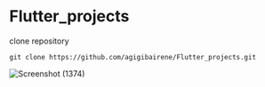 # Flutter_projects
clone repository

`git clone https://github.com/agigibairene/Flutter_projects.git`



![Screenshot (1374)](https://github.com/user-attachments/assets/2da1e2fd-d2ff-42f6-b00b-c38d51980f35)
